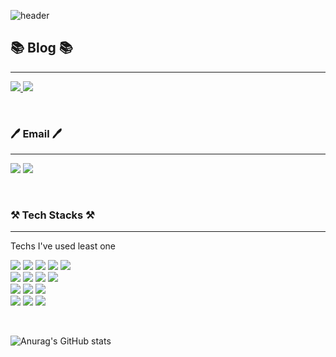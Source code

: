 ![header](https://capsule-render.vercel.app/api?type=waving&color=auto&height=300&section=header&text=Choi%20Ki%20Hun&animation=twinkling&fontSize=90)


## 📚 Blog 📚 
--- 

 [<img src="https://img.shields.io/badge/Tistory-000000?style=flat-square&logo=Tistory&logoColor=white"/> ](https://choiki923.tistory.com)   [<img src="https://img.shields.io/badge/Naver-03C75A?style=flat-square&logo=Naver&logoColor=white"/> ](https://blog.naver.com/rlgns923) 

</br>

### 🖊️ Email 🖊️
---
<img src="https://img.shields.io/badge/rlgns923@naver.com-03C75A?style=flat-square&logo=Naver&logoColor=white"/> <img src="https://img.shields.io/badge/kihun0923@gmail.com-EA4335?style=flat-square&logo=Gmail&logoColor=white"/> 

</br>

 
### ⚒️ Tech Stacks ⚒️

<!-- Line -->
___
Techs I've used least one <br/>


<img src="https://img.shields.io/badge/C-A8B9CC?style=flat-square&logo=C&logoColor=black"/> <img src="https://img.shields.io/badge/Python-3776AB?style=flat-square&logo=Python&logoColor=white"/> <img src="https://img.shields.io/badge/JAVA-1E8CBE?style=flat-square&logo=Java&logoColor=white"/> <img src="https://img.shields.io/badge/Spring-6DB33F?style=flat-square&logo=Spring&logoColor=white"/>  <img src="https://img.shields.io/badge/PHP-777BB4?style=flat-square&logo=PHP&logoColor=white"/> </br> <img src="https://img.shields.io/badge/iOS-000000?style=flat-square&logo=iOS&logoColor=white"/> <img src="https://img.shields.io/badge/SWift-F05138?style=flat-square&logo=Swift&logoColor=white"/> <img src="https://img.shields.io/badge/Android-3DDC84?style=flat-square&logo=Android&logoColor=white"/> <img src="https://img.shields.io/badge/Kotlin-7F52FF?style=flat-square&logo=Kotlin&logoColor=white"/> </br>  <img src="https://img.shields.io/badge/HTML-E34F26?style=flat-square&logo=HTML5&logoColor=white"/> <img src="https://img.shields.io/badge/CSS-1572B6?style=flat-square&logo=CSS3&logoColor=white"/> <img src="https://img.shields.io/badge/JavaScript-F7DF1E?style=flat-square&logo=JavaScript&logoColor=white"/> </br> <img src="https://img.shields.io/badge/Realm-39477F?style=flat-square&logo=Realm&logoColor=white"/> <img src="https://img.shields.io/badge/MySQL-4479A1?style=flat-square&logo=MySQL&logoColor=white"/> <img src="https://img.shields.io/badge/phpMyAdmin-6C78AF?style=flat-square&logo=phpMyAdmin&logoColor=white"/> 

<br/>

![Anurag's GitHub stats](https://github-readme-stats.vercel.app/api?username=choiKi&show_icons=true&theme=radical)
 
